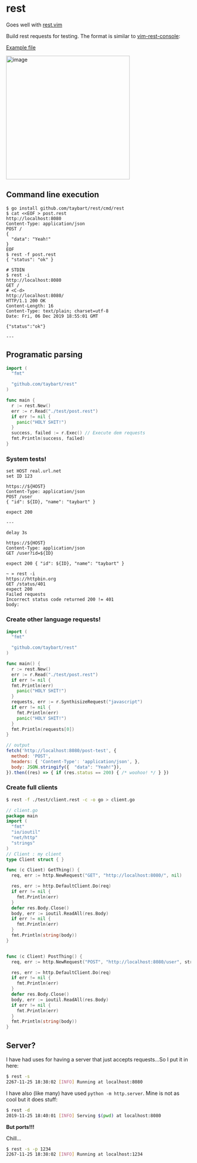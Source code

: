 # rest

Goes well with [rest.vim](https://github.com/taybart/rest.vim)

Build rest requests for testing. The format is similar to [vim-rest-console](https://github.com/diepm/vim-rest-console):

[Example file](https://raw.githubusercontent.com/taybart/rest/master/example.rest)

<img width="337" alt="image" src="https://user-images.githubusercontent.com/3513897/69688272-cda29a80-1082-11ea-92e5-d1139fb47fde.png">

## Command line execution

```shell
$ go install github.com/taybart/rest/cmd/rest
$ cat <<EOF > post.rest
http://localhost:8080
Content-Type: application/json
POST /
{
  "data": "Yeah!"
}
EOF
$ rest -f post.rest
{ "status": "ok" }

# STDIN
$ rest -i
http://localhost:8080
GET /
# <C-d>
http://localhost:8080/
HTTP/1.1 200 OK
Content-Length: 16
Content-Type: text/plain; charset=utf-8
Date: Fri, 06 Dec 2019 18:55:01 GMT

{"status":"ok"}

---
```

## Programatic parsing

```go
import (
  "fmt"

  "github.com/taybart/rest"
)

func main {
  r := rest.New()
  err := r.Read("./test/post.rest")
  if err != nil {
    panic("HOLY SHIT!")
  }
  success, failed := r.Exec() // Execute dem requests
  fmt.Println(success, failed)
}
```
### System tests!

```http
set HOST real.url.net
set ID 123

https://${HOST}
Content-Type: application/json
POST /user
{ "id": ${ID}, "name": "taybart" }

expect 200

---

delay 3s

https://${HOST}
Content-Type: application/json
GET /user?id=${ID}

expect 200 { "id": ${ID}, "name": "taybart" }

```

```
~ » rest -i
https://httpbin.org
GET /status/401
expect 200
Failed requests
Incorrect status code returned 200 != 401
body:
```

### Create other language requests!

```go
import (
  "fmt"

  "github.com/taybart/rest"
)

func main() {
  r := rest.New()
  err := r.Read("./test/post.rest")
  if err != nil {
  fmt.Println(err)
    panic("HOLY SHIT!")
  }
  requests, err := r.SynthisizeRequest("javascript")
  if err != nil {
    fmt.Println(err)
    panic("HOLY SHIT!")
  }
  fmt.Println(requests[0])
}
```
```javascript
// output
fetch('http://localhost:8080/post-test', {
  method: 'POST',
  headers: { 'Content-Type': 'application/json', },
  body: JSON.stringify({  "data": "Yeah!"}),
}).then((res) => { if (res.status == 200) { /* woohoo! */ } })
```

### Create full clients


```bash
$ rest -f ./test/client.rest -c -o go > client.go
```
```go
// client.go
package main
import (
  "fmt"
  "io/ioutil"
  "net/http"
  "strings"
)
// Client : my client
type Client struct { }

func (c Client) GetThing() {
  req, err := http.NewRequest("GET", "http://localhost:8080/", nil)

  res, err := http.DefaultClient.Do(req)
  if err != nil {
    fmt.Println(err)
  }
  defer res.Body.Close()
  body, err := ioutil.ReadAll(res.Body)
  if err != nil {
    fmt.Println(err)
  }
  fmt.Println(string(body))
}


func (c Client) PostThing() {
  req, err := http.NewRequest("POST", "http://localhost:8080/user", strings.NewReader(`{  "user": "taybart"}`))

  res, err := http.DefaultClient.Do(req)
  if err != nil {
    fmt.Println(err)
  }
  defer res.Body.Close()
  body, err := ioutil.ReadAll(res.Body)
  if err != nil {
    fmt.Println(err)
  }
  fmt.Println(string(body))
}

```

## Server?

I have had uses for having a server that just accepts requests...So I put it in here:

```bash
$ rest -s
2267-11-25 18:38:02 [INFO] Running at localhost:8080
```

I have also (like many) have used `python -m http.server`. Mine is not as cool but it does stuff:

```bash
$ rest -d
2019-11-25 18:40:01 [INFO] Serving $(pwd) at localhost:8080
```

**But ports!!!**

Chill...

```bash
$ rest -s -p 1234
2267-11-25 18:38:02 [INFO] Running at localhost:1234
```

